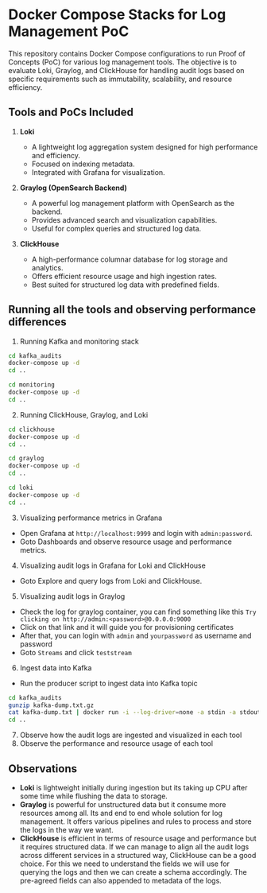 # Docker Compose Stacks for Log Management PoC

This repository contains Docker Compose configurations to run Proof of Concepts (PoC) for various log management tools. The objective is to evaluate Loki, Graylog, and ClickHouse for handling audit logs based on specific requirements such as immutability, scalability, and resource efficiency.

## Tools and PoCs Included

1. **Loki**
   - A lightweight log aggregation system designed for high performance and efficiency.
   - Focused on indexing metadata.
   - Integrated with Grafana for visualization.

2. **Graylog (OpenSearch Backend)**
   - A powerful log management platform with OpenSearch as the backend.
   - Provides advanced search and visualization capabilities.
   - Useful for complex queries and structured log data.

3. **ClickHouse**
   - A high-performance columnar database for log storage and analytics.
   - Offers efficient resource usage and high ingestion rates.
   - Best suited for structured log data with predefined fields.

## Running all the tools and observing performance differences

1. Running Kafka and monitoring stack

```bash
cd kafka_audits
docker-compose up -d
cd ..

cd monitoring
docker-compose up -d
cd ..
```

2. Running ClickHouse, Graylog, and Loki

```bash
cd clickhouse
docker-compose up -d
cd ..

cd graylog
docker-compose up -d
cd ..

cd loki
docker-compose up -d
cd ..
```

3. Visualizing performance metrics in Grafana
- Open Grafana at `http://localhost:9999` and login with `admin:password`.
- Goto Dashboards and observe resource usage and performance metrics.

4. Visualizing audit logs in Grafana for Loki and ClickHouse
- Goto Explore and query logs from Loki and ClickHouse.

5. Visualizing audit logs in Graylog
- Check the log for graylog container, you can find something like this `Try clicking on http://admin:<password>@0.0.0.0:9000`
- Click on that link and it will guide you for provisioning certificates
- After that, you can login with `admin` and `yourpassword` as username and password
- Goto `Streams` and click `teststream`

6. Ingest data into Kafka
- Run the producer script to ingest data into Kafka topic
```bash
cd kafka_audits
gunzip kafka-dump.txt.gz
cat kafka-dump.txt | docker run -i --log-driver=none -a stdin -a stdout -a stderr --network=test-net edenhill/kcat:1.7.1 -b kafka:29092 -t topic-event-audit -X topic.partitioner=murmur2_random -K\|
cd ..
```

7. Observe how the audit logs are ingested and visualized in each tool
8. Observe the performance and resource usage of each tool


## Observations

- **Loki** is lightweight initially during ingestion but its taking up CPU after some time while flushing the data to storage.
- **Graylog** is powerful for unstructured data but it consume more resources among all. Its and end to end whole solution for log management. It offers various pipelines and rules to process and store the logs in the way we want.
- **ClickHouse** is efficient in terms of resource usage and performance but it requires structured data. If we can manage to align all the audit logs across different services in a structured way, ClickHouse can be a good choice. For this we need to understand the fields we will use for querying the logs and then we can create a schema accordingly. The pre-agreed fields can also appended to metadata of the logs.


